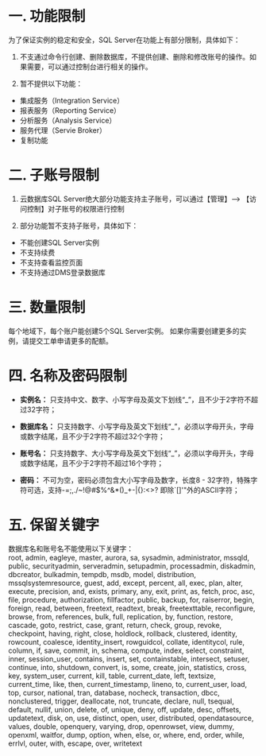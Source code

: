 # 一. 功能限制
为了保证实例的稳定和安全，SQL Server在功能上有部分限制，具体如下：

1.  不支通过命令行创建、删除数据库，不提供创建、删除和修改账号的操作。如果需要，可以通过控制台进行相关的操作。

2.  暂不提供以下功能：
- 集成服务（Integration Service）
- 报表服务（Reporting Service）
- 分析服务（Analysis Service）
- 服务代理（Servie Broker）
- 复制功能

# 二. 子账号限制

1. 云数据库SQL Server绝大部分功能支持主子账号，可以通过【管理】--> 【访问控制】对子账号的权限进行控制

2. 部分功能暂不支持子账号，具体如下：
- 不能创建SQL Server实例
- 不支持续费
- 不支持查看监控页面
- 不支持通过DMS登录数据库

# 三. 数量限制
每个地域下，每个账户能创建5个SQL Server实例。 如果你需要创建更多的实例，请提交工单申请更多的配额。

# 四. 名称及密码限制

- **实例名：** 只支持中文、数字、小写字母及英文下划线“_”，且不少于2字符不超过32字符；

- **数据库名：** 只支持数字、小写字母及英文下划线“_”，必须以字母开头，字母或数字结尾，且不少于2字符不超过32个字符；
- **账号名：** 只支持数字、大小写字母及英文下划线“_”，必须以字母开头，字母或数字结尾，且不少于2字符不超过16个字符；
- **密码：** 不可为空，密码必须包含大小写字母及数字，长度8 - 32字符，特殊字符可选，支持-=;,./~!@#$%^&*()_+-|{}:<>? 即除`[]'"外的ASCII字符；

# 五. 保留关键字

数据库名和账号名不能使用以下关键字：<br>
root, admin, eagleye, master, aurora, sa, sysadmin, administrator, mssqld, public, securityadmin, serveradmin, setupadmin, processadmin, diskadmin, dbcreator, bulkadmin, tempdb, msdb, model, distribution, mssqlsystemresource, guest, add, except, percent, all, exec, plan, alter, execute, precision, and, exists, primary, any, exit, print, as, fetch, proc, asc, file, procedure, authorization, fillfactor, public, backup, for, raiserror, begin, foreign, read, between, freetext, readtext, break, freetexttable, reconfigure, browse, from, references, bulk, full, replication, by, function, restore, cascade, goto, restrict, case, grant, return, check, group, revoke, checkpoint, having, right, close, holdlock, rollback, clustered, identity, rowcount, coalesce, identity_insert, rowguidcol, collate, identitycol, rule, column, if, save, commit, in, schema, compute, index, select, constraint, inner, session_user, contains, insert, set, containstable, intersect, setuser, continue, into, shutdown, convert, is, some, create, join, statistics, cross, key, system_user, current, kill, table, current_date, left, textsize, current_time, like, then, current_timestamp, lineno, to, current_user, load, top, cursor, national, tran, database, nocheck, transaction, dbcc, nonclustered, trigger, deallocate, not, truncate, declare, null, tsequal, default, nullif, union, delete, of, unique, deny, off, update, desc, offsets, updatetext, disk, on, use, distinct, open, user, distributed, opendatasource, values, double, openquery, varying, drop, openrowset, view, dummy, openxml, waitfor, dump, option, when, else, or, where, end, order, while, errlvl, outer, with, escape, over, writetext
